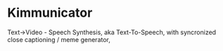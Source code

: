 # Kimmunicator
Text->Video - Speech Synthesis, aka Text-To-Speech, with syncronized close captioning / meme generator, 
